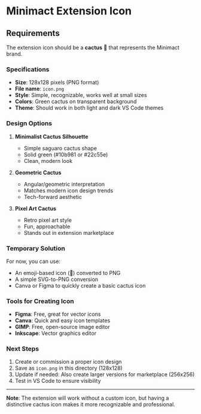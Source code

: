 # Minimact Extension Icon

## Requirements

The extension icon should be a **cactus** 🌵 that represents the Minimact brand.

### Specifications

- **Size**: 128x128 pixels (PNG format)
- **File name**: `icon.png`
- **Style**: Simple, recognizable, works well at small sizes
- **Colors**: Green cactus on transparent background
- **Theme**: Should work in both light and dark VS Code themes

### Design Options

1. **Minimalist Cactus Silhouette**
   - Simple saguaro cactus shape
   - Solid green (#10b981 or #22c55e)
   - Clean, modern look

2. **Geometric Cactus**
   - Angular/geometric interpretation
   - Matches modern icon design trends
   - Tech-forward aesthetic

3. **Pixel Art Cactus**
   - Retro pixel art style
   - Fun, approachable
   - Stands out in extension marketplace

### Temporary Solution

For now, you can use:
- An emoji-based icon (🌵) converted to PNG
- A simple SVG-to-PNG conversion
- Canva or Figma to quickly create a basic cactus icon

### Tools for Creating Icon

- **Figma**: Free, great for vector icons
- **Canva**: Quick and easy icon templates
- **GIMP**: Free, open-source image editor
- **Inkscape**: Vector graphics editor

### Next Steps

1. Create or commission a proper icon design
2. Save as `icon.png` in this directory (128x128)
3. Update if needed: Also create larger versions for marketplace (256x256)
4. Test in VS Code to ensure visibility

---

**Note**: The extension will work without a custom icon, but having a distinctive cactus icon makes it more recognizable and professional.
